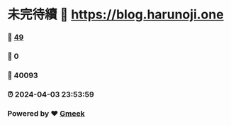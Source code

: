 # 未完待續 :link: https://blog.harunoji.one 
### :page_facing_up: [49](https://blog.harunoji.one/tag.html) 
### :speech_balloon: 0 
### :hibiscus: 40093 
### :alarm_clock: 2024-04-03 23:53:59 
### Powered by :heart: [Gmeek](https://github.com/Meekdai/Gmeek)

